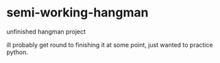 # semi-working-hangman
unfinished hangman project

ill probably get round to finishing it at some point, just wanted to practice python.
